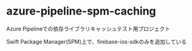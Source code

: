# azure-pipeline-spm-caching
Azure Pipelineでの依存ライブラリキャッシュテスト用プロジェクト

Swift Package Manager(SPM)上で、firebase-ios-sdkのみを追加している
